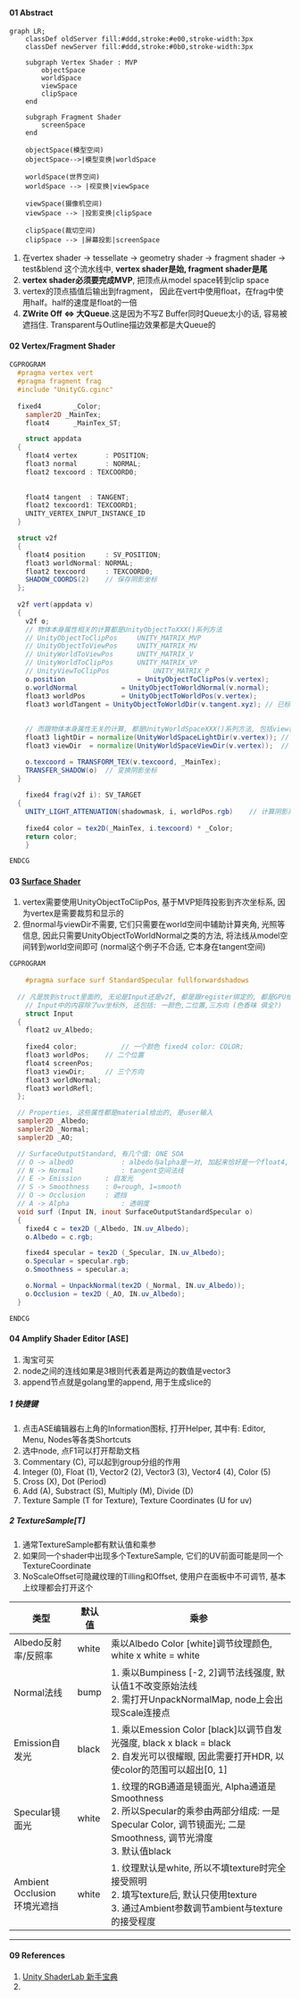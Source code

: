 

#### 01 Abstract

```mermaid
graph LR;
    classDef oldServer fill:#ddd,stroke:#e00,stroke-width:3px
    classDef newServer fill:#ddd,stroke:#0b0,stroke-width:3px

    subgraph Vertex Shader : MVP
    	objectSpace
    	worldSpace
    	viewSpace
    	clipSpace
    end
    
    subgraph Fragment Shader
    	screenSpace
    end
    
    objectSpace(模型空间)
    objectSpace-->|模型变换|worldSpace
    
    worldSpace(世界空间)
    worldSpace --> |视变换|viewSpace
    
    viewSpace(摄像机空间)
    viewSpace --> |投影变换|clipSpace
    
    clipSpace(裁切空间)
    clipSpace --> |屏幕投影|screenSpace

```

1. 在vertex shader -> tessellate -> geometry shader -> fragment shader -> test&blend 这个流水线中, **vertex shader是始, fragment shader是尾**
2. **vertex shader必须要完成MVP**, 把顶点从model space转到clip space
2. vertex的顶点插值后输出到fragment， 因此在vert中使用float，在frag中使用half。half的速度是float的一倍
2. **ZWrite Off ⇔ 大Queue**.这是因为不写Z Buffer同时Queue太小的话, 容易被遮挡住. Transparent与Outline描边效果都是大Queue的



#### 02 Vertex/Fragment Shader



```glsl
CGPROGRAM
  #pragma vertex vert
  #pragma fragment frag
  #include "UnityCG.cginc"
  
  fixed4		_Color;
	sampler2D _MainTex;
	float4		_MainTex_ST;

	struct appdata
  {
    float4 vertex		: POSITION;
    float3 normal		: NORMAL;
    float2 texcoord	: TEXCOORD0;
    
    
    float4 tangent	: TANGENT;
    float2 texcoord1: TEXCOORD1;
    UNITY_VERTEX_INPUT_INSTANCE_ID
  }

  struct v2f
  {
    float4 position		: SV_POSITION;
    float3 worldNormal: NORMAL;
    float2 texcoord		: TEXCOORD0;
    SHADOW_COORDS(2)	// 保存阴影坐标
  };
  
  v2f vert(appdata v) 
  {
    v2f o;
    // 物体本身属性相关的计算都是UnityObjectToXXX()系列方法
    // UnityObjectToClipPos		UNITY_MATRIX_MVP
    // UnityObjectToViewPos		UNITY_MATRIX_MV
    // UnityWorldToViewPos		UNITY_MATRIX_V
    // UnityWorldToClipPos		UNITY_MATRIX_VP
    // UnityViewToClipPos			UNITY_MATRIX_P
    o.position					= UnityObjectToClipPos(v.vertex); 			// position = mul(UNITY_MATRIX_MVP, v.vertex);
    o.worldNormal 			= UnityObjectToWorldNormal(v.normal);		// 已标准化
    float3 worldPos 		= UnityObjectToWorldPos(v.vertex);			// worldPos = mul(unity_ObjectToWorld, v.vertex)
    float3 worldTangent = UnityObjectToWorldDir(v.tangent.xyz);	// 已标准化
       
    
    // 而跟物体本身属性无关的计算, 都是UnityWorldSpaceXXX()系列方法, 包括view和light, 简称:眼光
    float3 lightDir	= normalize(UnityWorldSpaceLightDir(v.vertex));	// 未标准化
   	float3 viewDir	= normalize(UnityWorldSpaceViewDir(v.vertex));	// 未标准化 viewDir=worldPos.xyz - _WorldSpaceCameraPos;

    o.texcoord = TRANSFORM_TEX(v.texcoord, _MainTex);
    TRANSFER_SHADOW(o)	// 变换阴影坐标
  }
  
	fixed4 frag(v2f i): SV_TARGET
  {
  	UNITY_LIGHT_ATTENUATION(shadowmask, i, worldPos.rgb)	// 计算阴影系数
  
  	fixed4 color = tex2D(_MainTex, i.texcoord) * _Color;
  	return color;
	}

ENDCG
```



#### 03 [Surface Shader](https://docs.unity3d.com/Manual/SL-SurfaceShaders.html)

1. vertex需要使用UnityObjectToClipPos, 基于MVP矩阵投影到齐次坐标系, 因为vertex是需要裁剪和显示的
2. 但normal与viewDir不需要, 它们只需要在world空间中辅助计算夹角, 光照等信息, 因此只需要UnityObjectToWorldNormal之类的方法, 将法线从model空间转到world空间即可 (normal这个例子不合适, 它本身在tangent空间)



```glsl
CGPROGRAM
  
	#pragma surface surf StandardSpecular fullforwardshadows
  
  // 凡是放到struct里面的, 无论是Input还是v2f, 都是跟register绑定的, 都是GPU给出的
	// Input中的内容除了uv坐标外, 还包括: 一颜色,二位置,三方向 (色香味 俱全?)
	struct Input
  {
    float2 uv_Albedo;
    
    fixed4 color;			// 一个颜色 fixed4 color: COLOR;
    float3 worldPos;	// 二个位置
    float4 screenPos;
    float3 viewDir;		// 三个方向
    float3 worldNormal;
    float3 worldRefl;
  };

  // Properties, 这些属性都是material给出的, 是user输入 
  sampler2D _Albedo;
  sampler2D _Normal;
  sampler2D _AO;

  // SurfaceOutputStandard, 有几个值: ONE SOA
  // O -> albedO 			: albedo与alpha是一对, 加起来恰好是一个float4, 因此albedo是rgb
  // N -> Normal			: tangent空间法线
  // E -> Emission		: 自发光
  // S -> Smoothness	: 0=rough, 1=smooth
  // O -> Occlusion		: 遮挡
  // A -> Alpha				: 透明度
  void surf (Input IN, inout SurfaceOutputStandardSpecular o)
  {
    fixed4 c = tex2D (_Albedo, IN.uv_Albedo);
    o.Albedo = c.rgb;

    fixed4 specular = tex2D (_Specular, IN.uv_Albedo);
    o.Specular = specular.rgb;
    o.Smoothness = specular.a;

    o.Normal = UnpackNormal(tex2D (_Normal, IN.uv_Albedo));
    o.Occlusion = tex2D (_AO, IN.uv_Albedo);
  }

ENDCG

```





#### 04 Amplify Shader Editor [ASE]

1. 淘宝可买
2. node之间的连线如果是3根则代表着是两边的数值是vector3
3. append节点就是golang里的append, 用于生成slice的



##### 1 快捷键

1. 点击ASE编辑器右上角的Information图标, 打开Helper, 其中有: Editor, Menu, Nodes等各类Shortcuts
2. 选中node, 点F1可以打开帮助文档
3. Commentary (C), 可以起到group分组的作用
4. Integer (0), Float (1),  Vector2 (2), Vector3 (3), Vector4 (4), Color (5)
5. Cross (X), Dot (Period)
6. Add (A), Substract (S), Multiply (M), Divide (D)
7. Texture Sample (T for Texture), Texture Coordinates (U for uv)



##### 2 TextureSample[T]

1. 通常TextureSample都有默认值和乘参
2. 如果同一个shader中出现多个TextureSample, 它们的UV前面可能是同一个TextureCoordinate
3. NoScaleOffset可隐藏纹理的Tilling和Offset, 使用户在面板中不可调节, 基本上纹理都会打开这个



| 类型                              | 默认值 | 乘参                                                         |
| --------------------------------- | ------ | ------------------------------------------------------------ |
| Albedo反射率/反照率               | white  | 乘以Albedo Color [white]调节纹理颜色, white x white = white  |
| Normal法线                        | bump   | 1. 乘以Bumpiness [-2, 2]调节法线强度, 默认值1不改变原始法线<br />2. 需打开UnpackNormalMap, node上会出现Scale连接点 |
| Emission自发光                    | black  | 1. 乘以Emession Color [black]以调节自发光强度, black x black = black<br />2. 自发光可以很耀眼, 因此需要打开HDR, 以使color的范围可以超出[0, 1] |
| Specular镜面光                    | white  | 1. 纹理的RGB通道是镜面光, Alpha通道是Smoothness<br />2. 所以Specular的乘参由两部分组成: 一是Specular Color, 调节镜面光; 二是Smoothness, 调节光滑度<br />3. 默认值black |
| Ambient Occlusion<br />环境光遮挡 | white  | 1. 纹理默认是white, 所以不填texture时完全接受照明<br />2. 填写texture后, 默认只使用texture<br />3. 通过Ambient参数调节ambient与texture的接受程度 |







----

#### 09 References

1. [Unity ShaderLab 新手宝典](https://github.com/FaithTong/UnityShaderLabTutorial)
2. 
